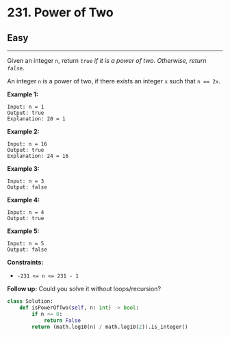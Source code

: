 # 231. Power of Two

## Easy

***

Given an integer `n`, return _`true` if it is a power of two. Otherwise, return `false`_.

An integer `n` is a power of two, if there exists an integer `x` such that `n == 2x`.

&#x20;

**Example 1:**

```
Input: n = 1
Output: true
Explanation: 20 = 1
```

**Example 2:**

```
Input: n = 16
Output: true
Explanation: 24 = 16
```

**Example 3:**

```
Input: n = 3
Output: false
```

**Example 4:**

```
Input: n = 4
Output: true
```

**Example 5:**

```
Input: n = 5
Output: false
```

&#x20;

**Constraints:**

* `-231 <= n <= 231 - 1`

&#x20;

**Follow up:** Could you solve it without loops/recursion?

```python
class Solution:
    def isPowerOfTwo(self, n: int) -> bool:
        if n <= 0:
            return False
        return (math.log10(n) / math.log10(2)).is_integer()
```
